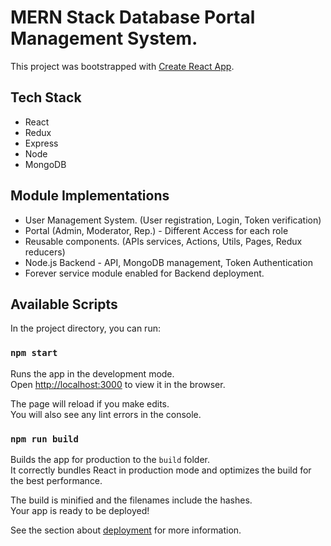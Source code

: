 # MERN Stack Database Portal Management System.
This project was bootstrapped with [Create React App](https://github.com/facebook/create-react-app).

## Tech Stack
* React
* Redux
* Express
* Node
* MongoDB

## Module Implementations
* User Management System. (User registration, Login, Token verification)
* Portal (Admin, Moderator, Rep.) - Different Access for each role
* Reusable components. (APIs services, Actions, Utils, Pages, Redux reducers)
* Node.js Backend - API, MongoDB management, Token Authentication
* Forever service module enabled for Backend deployment.

## Available Scripts

In the project directory, you can run:

### `npm start`

Runs the app in the development mode.<br />
Open [http://localhost:3000](http://localhost:3000) to view it in the browser.

The page will reload if you make edits.<br />
You will also see any lint errors in the console.

### `npm run build`

Builds the app for production to the `build` folder.<br />
It correctly bundles React in production mode and optimizes the build for the best performance.

The build is minified and the filenames include the hashes.<br />
Your app is ready to be deployed!

See the section about [deployment](https://facebook.github.io/create-react-app/docs/deployment) for more information.
